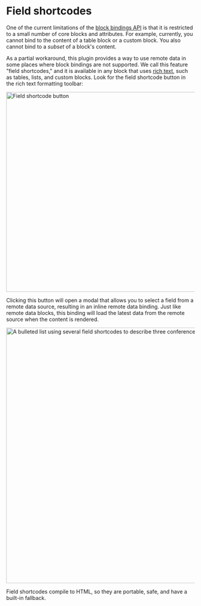 # Field shortcodes

One of the current limitations of the [block bindings API](./block-bindings.md) is that it is restricted to a small number of core blocks and attributes. For example, currently, you cannot bind to the content of a table block or a custom block. You also cannot bind to a _subset_ of a block's content.

As a partial workaround, this plugin provides a way to use remote data in some places where block bindings are not supported. We call this feature "field shortcodes," and it is available in any block that uses [rich text](https://developer.wordpress.org/block-editor/reference-guides/richtext/), such as tables, lists, and custom blocks. Look for the field shortcode button in the rich text formatting toolbar:

<img width="535" alt="Field shortcode button" src="https://github.com/user-attachments/assets/8ce0bd18-367e-46d5-a870-22819c42ff4a" />

Clicking this button will open a modal that allows you to select a field from a remote data source, resulting in an inline remote data binding. Just like remote data blocks, this binding will load the latest data from the remote source when the content is rendered.

<img width="684" alt="A bulleted list using several field shortcodes to describe three conference events" src="https://github.com/user-attachments/assets/6527dcc0-c0ed-42ab-9655-b8fc2510e15b" />

Field shortcodes compile to HTML, so they are portable, safe, and have a built-in fallback.
